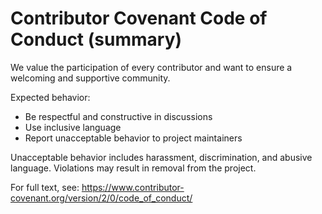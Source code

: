 # Contributor Covenant Code of Conduct (summary)

We value the participation of every contributor and want to ensure a welcoming and supportive community.

Expected behavior:
- Be respectful and constructive in discussions
- Use inclusive language
- Report unacceptable behavior to project maintainers

Unacceptable behavior includes harassment, discrimination, and abusive language. Violations may result in removal from the project.

For full text, see: https://www.contributor-covenant.org/version/2/0/code_of_conduct/